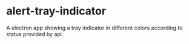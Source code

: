 # alert-tray-indicator
A electron app showing a tray indicator in different colors according to status provided by api.
